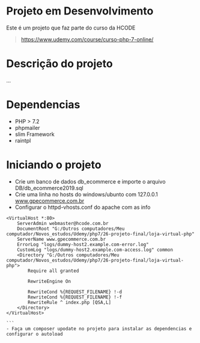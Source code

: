 # Projeto em Desenvolvimento 

Este é um projeto que faz parte do curso da HCODE 

> https://www.udemy.com/course/curso-php-7-online/ 

# Descrição do projeto 
... 


# Dependencias 

- PHP > 7.2
- phpmailer
- slim Framework
- raintpl

# Iniciando o projeto 


- Crie um banco de dados db_ecommerce e importe o arquivo DB/db_ecommerce2019.sql
- Crie uma linha no hosts do windows/ubunto com 127.0.0.1		www.gpecommerce.com.br
- Configurar o httpd-vhosts.conf do apache com as info
````
<VirtualHost *:80>
    ServerAdmin webmaster@hcode.com.br
    DocumentRoot "G:/Outros computadores/Meu computador/Novos_estudos/Udemy/php7/26-projeto-final/loja-virtual-php"
    ServerName www.gpecommerce.com.br
    ErrorLog "logs/dummy-host2.example.com-error.log"
    CustomLog "logs/dummy-host2.example.com-access.log" common
	<Directory "G:/Outros computadores/Meu computador/Novos_estudos/Udemy/php7/26-projeto-final/loja-virtual-php">
        Require all granted

        RewriteEngine On

        RewriteCond %{REQUEST_FILENAME} !-d
        RewriteCond %{REQUEST_FILENAME} !-f
        RewriteRule ^ index.php [QSA,L]
	</Directory>
</VirtualHost>

```
- Faça um composer upodate no projeto para instalar as dependencias e configurar o autoload 
